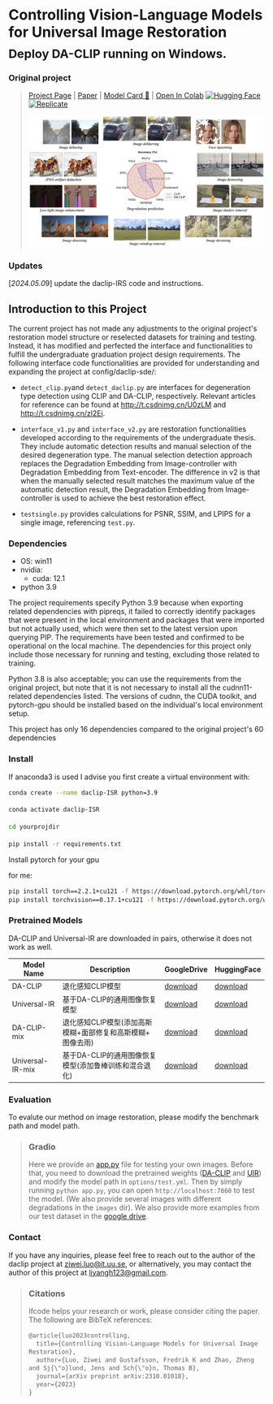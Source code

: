 # Controlling Vision-Language Models for Universal Image Restoration <br><sub>Deploy DA-CLIP running on Windows. </sub>

### Original project

> [Project Page](https://algolzw.github.io/daclip-uir) | [Paper](https://arxiv.org/abs/2310.01018) | [Model Card 🤗](https://huggingface.co/weblzw/daclip-uir-ViT-B-32-irsde) | [Open In Colab](https://colab.research.google.com/github/camenduru/daclip-uir-colab/blob/main/daclip_uir_gradio_colab.ipynb)
> [![Hugging Face](https://img.shields.io/badge/Demo-%F0%9F%A4%97%20Hugging%20Face-blue)](https://huggingface.co/spaces/fffiloni/DA-CLIP) 
> [![Replicate](https://replicate.com/cjwbw/daclip-uir/badge)](https://replicate.com/cjwbw/daclip-uir) 
>
> ![daclip](figs/teaser.jpg)
>

### Updates

[*2024.05.0*9]  update the daclip-IRS code and instructions.

## Introduction to this Project

The current project has not made any adjustments to the original project's restoration model structure or reselected datasets for training and testing. Instead, it has modified and perfected the interface and functionalities to fulfill the undergraduate graduation project design requirements. The following interface code functionalities are provided for understanding and expanding the project at config/daclip-sde/:

- `detect_clip.py`and `detect_daclip.py` are interfaces for degeneration type detection using CLIP and DA-CLIP, respectively. Relevant articles for reference can be found at http://t.csdnimg.cn/U0zLM and http://t.csdnimg.cn/zl2Ei.
- `interface_v1.py` and `interface_v2.py` are restoration functionalities developed according to the requirements of the undergraduate thesis. They include automatic detection results and manual selection of the desired degeneration type. The manual selection detection approach replaces the Degradation Embedding from Image-controller with Degradation Embedding from Text-encoder. The difference in v2 is that when the manually selected result matches the maximum value of the automatic detection result, the Degradation Embedding from Image-controller is used to achieve the best restoration effect.

- `testsingle.py` provides calculations for PSNR, SSIM, and LPIPS for a single image, referencing `test.py`.

### Dependencies

* OS: win11
* nvidia:
  - cuda: 12.1
* python 3.9

The project requirements specify Python 3.9 because when exporting related dependencies with pipreqs, it failed to correctly identify packages that were present in the local environment and packages that were imported but not actually used, which were then set to the latest version upon querying PIP. The requirements have been tested and confirmed to be operational on the local machine. The dependencies for this project only include those necessary for running and testing, excluding those related to training. 

Python 3.8 is also acceptable; you can use the requirements from the original project, but note that it is not necessary to install all the cudnn11-related dependencies listed. The versions of cudnn, the CUDA toolkit, and pytorch-gpu should be installed based on the individual's local environment setup.

This project has only 16 dependencies compared to the original project's 60 dependencies

### Install

If anaconda3 is used I advise you first create a virtual environment with:

```bash
conda create --name daclip-ISR python=3.9 

conda activate daclip-ISR 

cd yourprojdir

pip install -r requirements.txt
```

Install pytorch for your gpu

for me:

```bash
pip install torch==2.2.1+cu121 -f https://download.pytorch.org/whl/torch_stable.html
pip install torchvision==0.17.1+cu121 -f https://download.pytorch.org/whl/torch_stable.html
```

### Pretrained Models

DA-CLIP and Universal-IR are downloaded in pairs, otherwise it does not work as well.

| Model Name       | Description                                                 | GoogleDrive                                                  | HuggingFace                                                  |
| ---------------- | ----------------------------------------------------------- | ------------------------------------------------------------ | ------------------------------------------------------------ |
| DA-CLIP          | 退化感知CLIP模型                                            | [download](https://drive.google.com/file/d/1A6u4CaVrcpcZckGUNzEXqMF8x_JXsZdX/view?usp=sharing) | [download](https://huggingface.co/weblzw/daclip-uir-ViT-B-32-irsde/blob/main/daclip_ViT-B-32.pt) |
| Universal-IR     | 基于DA-CLIP的通用图像恢复模型                               | [download](https://drive.google.com/file/d/1eXsyrmAbWOvhIY4Wbt5v4IxaggA5aZMG/view?usp=sharing) | [download](https://huggingface.co/weblzw/daclip-uir-ViT-B-32-irsde/blob/main/universal-ir.pth) |
| DA-CLIP-mix      | 退化感知CLIP模型(添加高斯模糊+面部修复和高斯模糊+ 图像去雨) | [download](https://drive.google.com/file/d/12KZK9Apx74pU23OGG9YSybd6gzN_PuGU/view?usp=sharing) | [download](https://huggingface.co/weblzw/daclip-uir-ViT-B-32-irsde/blob/main/daclip_ViT-B-32_mix.pt) |
| Universal-IR-mix | 基于DA-CLIP的通用图像恢复模型(添加鲁棒训练和混合退化)       | [download](https://drive.google.com/file/d/1HRgsEUCw4_m6CC_XYpJGHNjuIMd1jAcm/view?usp=sharing) | [download](https://huggingface.co/weblzw/daclip-uir-ViT-B-32-irsde/blob/main/universal-ir-mix.pth) |

### Evaluation

To evalute our method on image restoration, please modify the benchmark path and model path.

> ### Gradio
>
> Here we provide an [app.py](https://github.com/Algolzw/daclip-uir/tree/main/universal-image-restoration/config/daclip-sde/app.py) file for testing your own images. Before that, you need to download the pretrained weights ([DA-CLIP](https://drive.google.com/file/d/1A6u4CaVrcpcZckGUNzEXqMF8x_JXsZdX/view?usp=sharing) and [UIR](https://drive.google.com/file/d/1eXsyrmAbWOvhIY4Wbt5v4IxaggA5aZMG/view?usp=sharing)) and modify the model path in `options/test.yml`. Then by simply running `python app.py`, you can open `http://localhost:7860` to test the model. (We also provide several images with different degradations in the `images` dir). We also provide more examples from our test dataset in the [google drive](https://drive.google.com/file/d/1C1nmP5kJXzxrULxTMVWF5P30qezqP6kn/view?usp=sharing).
>

### Contact

If you have any inquiries, please feel free to reach out to the author of the daclip project at [ziwei.luo@it.uu.se](mailto:ziwei.luo@it.uu.se), or alternatively, you may contact the author of this project at [liyangh123@gmail.com](mailto:liyangh123@gmail.com).

> ### Citations
>
> Ifcode helps your research or work, please consider citing the paper.
> The following are BibTeX references:
>
> ```
> @article{luo2023controlling,
>   title={Controlling Vision-Language Models for Universal Image Restoration},
>   author={Luo, Ziwei and Gustafsson, Fredrik K and Zhao, Zheng and Sj{\"o}lund, Jens and Sch{\"o}n, Thomas B},
>   journal={arXiv preprint arXiv:2310.01018},
>   year={2023}
> }
> ```
>

